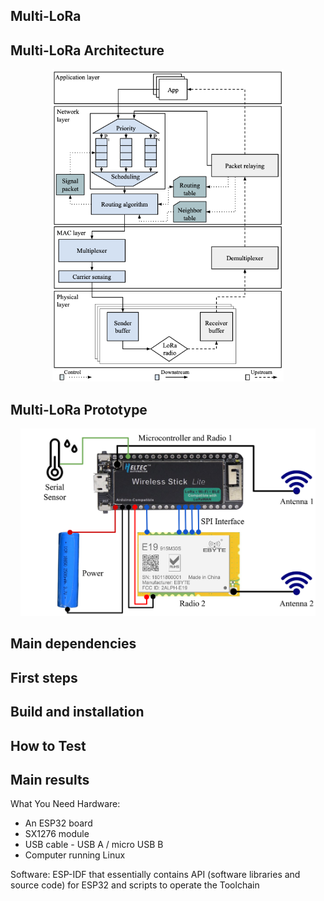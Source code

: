 ## Multi-LoRa

## Multi-LoRa Architecture

<p align="center">
    <img src="img/arch.png" height="500"/> 
</p>

## Multi-LoRa Prototype

<p align="center">
    <img src="img/sensor.png" height="300"/> 
</p>

## Main dependencies

## First steps

## Build and installation

## How to Test

## Main results



What You Need
Hardware:
- An ESP32 board
- SX1276 module
- USB cable - USB A / micro USB B
- Computer running Linux

Software:
ESP-IDF that essentially contains API (software libraries and source code) for ESP32 and scripts to operate the Toolchain
